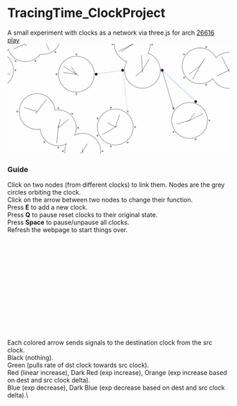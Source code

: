 # TracingTime_ClockProject
A small experiment with clocks as a network via three.js for arch [26616](https://tracingtime.studio/)
\
[play](https://654425479258270530ef88da--mellifluous-dusk-e2df91.netlify.app/)
![demo](screenshot.png)

### Guide
Click on two nodes (from different clocks) to link them. Nodes are the grey circles orbiting the clock.\
Click on the arrow between two nodes to change their function.\
Press **E** to add a new clock.\
Press **Q** to pause reset clocks to their original state.\
Press **Space** to pause/unpause all clocks.\
Refresh the webpage to start things over.\
\
\
\
\
\
\
\
\
\
\
\
\
\
\
Each colored arrow sends signals to the destination clock from the src clock.\
Black (nothing).\
Green (pulls rate of dst clock towards src clock).\
Red (linear increase), Dark Red (exp increase), Orange (exp increase based on dest and src clock delta).\
Blue (exp decrease), Dark Blue (exp decrease based on dest and src clock delta).\

